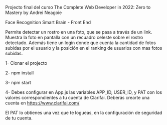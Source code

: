 Projecto final del curso The Complete Web Developer in 2022: Zero to Mastery by Andrei Neagoie

Face Recognition Smart Brain - Front End

Permite detectar un rostro en una foto, que se pasa a través de un link. Muestra la foto en pantalla con un recuadro celeste sobre el rostro detectado. Además tiene un login donde que cuenta la cantidad de fotos subidas por el usuario y la posición en el ranking de usuarios con mas fotos subidas.

1- Clonar el projecto 

2- npm install 

3- npm start

4- Debes configurar en App.js las variables APP_ID, USER_ID, y PAT con los valores correspondientes a tu cuenta de Clarifai. Deberás crearte una cuenta en https://www.clarifai.com/

El PAT lo obtienes una vez que te logueas, en la configuración de seguridad de tu cuenta.
